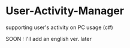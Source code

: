 # User-Activity-Manager
supporting  user's activity on PC usage (c#)

SOON : I'll add an english ver. later
